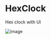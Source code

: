 # HexClock

Hex clock with UI

![image](https://user-images.githubusercontent.com/20016371/207391315-c92dc5af-7d0a-46cd-ab68-038639c7e323.png)
